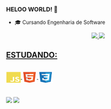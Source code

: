### HELOO WORLD! 👋


- 🎓 Cursando Engenharia de Software

<div align="center">
  <a href="https://github.com/AmurimDevs">
  <img height="180em" src="https://github-readme-stats.vercel.app/api?username=AmurimDevs&show_icons=true&theme=dark&include_all_commits=true&count_private=true"/>
  <img height="180em" src="https://github-readme-stats.vercel.app/api/top-langs/?username=AmurimDevs&layout=compact&langs_count=7&theme=dark"/>
</div>
  
  ## ESTUDANDO:
  <div style="display: inline_block"><br>
  <img align="center" alt="Rafa-Js" height="30" width="40" src="https://raw.githubusercontent.com/devicons/devicon/master/icons/javascript/javascript-plain.svg">
  <img align="center" alt="Rafa-HTML" height="30" width="40" src="https://raw.githubusercontent.com/devicons/devicon/master/icons/html5/html5-original.svg">
  <img align="center" alt="Rafa-CSS" height="30" width="40" src="https://raw.githubusercontent.com/devicons/devicon/master/icons/css3/css3-original.svg">
</div>
  
  #
<div>
  <a href="https://www.linkedin.com/in/caio-amurim-b33046169" target="_blank"><img src="https://img.shields.io/badge/-LinkedIn-%230077B5?style=for-the-badge&logo=linkedin&logoColor=white" target="_blank"></a> 
  <a href = "mailto:caioamurim29@gmail.com"><img src="https://img.shields.io/badge/-Gmail-%23333?style=for-the-badge&logo=gmail&logoColor=white" target="_blank"></a>
 
